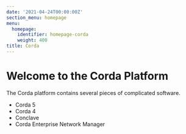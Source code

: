 ```yaml
---
date: '2021-04-24T00:00:00Z'
section_menu: homepage
menu:
  homepage:
    identifier: homepage-corda
    weight: 400
title: Corda
---
```


# Welcome to the Corda Platform

The Corda platform contains several pieces of complicated software.

- Corda 5
- Corda 4
- Conclave
- Corda Enterprise Network Manager
